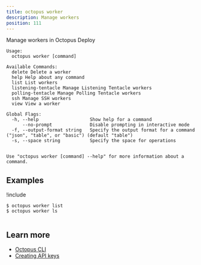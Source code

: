 ```yaml
---
title: octopus worker
description: Manage workers
position: 111
---
```


Manage workers in Octopus Deploy


```text
Usage:
  octopus worker [command]

Available Commands:
  delete Delete a worker
  help Help about any command
  list List workers
  listening-tentacle Manage Listening Tentacle workers
  polling-tentacle Manage Polling Tentacle workers
  ssh Manage SSH workers
  view View a worker

Global Flags:
  -h, --help                   Show help for a command
      --no-prompt              Disable prompting in interactive mode
  -f, --output-format string   Specify the output format for a command ("json", "table", or "basic") (default "table")
  -s, --space string           Specify the space for operations


Use "octopus worker [command] --help" for more information about a command.
```

## Examples

!include <samples-instance>


```text
$ octopus worker list
$ octopus worker ls


```

## Learn more

- [Octopus CLI](/docs/octopus-rest-api/cli/index.md)
- [Creating API keys](/docs/octopus-rest-api/how-to-create-an-api-key.md)